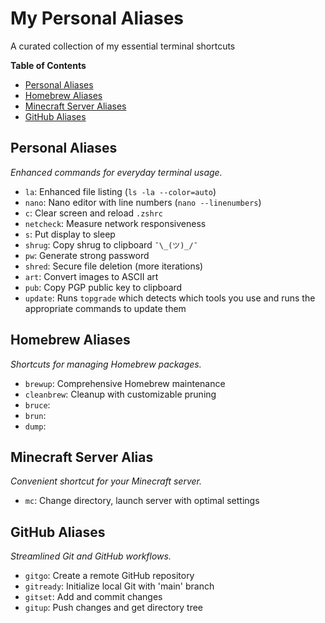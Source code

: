 # My Personal Aliases

A curated collection of my essential terminal shortcuts

**Table of Contents**

* [Personal Aliases](#personal-aliases)
* [Homebrew Aliases](#homebrew-aliases)
* [Minecraft Server Aliases](#minecraft-server-aliases)
* [GitHub Aliases](#github-aliases)

## Personal Aliases

*Enhanced commands for everyday terminal usage.*

* `la`: Enhanced file listing (`ls -la --color=auto`)
* `nano`: Nano editor with line numbers (`nano --linenumbers`)
* `c`: Clear screen and reload `.zshrc`
* `netcheck`: Measure network responsiveness
* `s`: Put display to sleep
* `shrug`: Copy shrug to clipboard `¯\_(ツ)_/¯`
* `pw`: Generate strong password
* `shred`: Secure file deletion (more iterations)
* `art`: Convert images to ASCII art
* `pub`: Copy PGP public key to clipboard
* `update`: Runs `topgrade` which detects which tools you use and runs the appropriate commands to update them

## Homebrew Aliases

*Shortcuts for managing Homebrew packages.*

* `brewup`: Comprehensive Homebrew maintenance
* `cleanbrew`: Cleanup with customizable pruning
* `bruce`:
* `brun`:
* `dump`:

## Minecraft Server Alias

*Convenient shortcut for your Minecraft server.*

* `mc`: Change directory, launch server with optimal settings

## GitHub Aliases

*Streamlined Git and GitHub workflows.*

* `gitgo`: Create a remote GitHub repository
* `gitready`: Initialize local Git with 'main' branch
* `gitset`: Add and commit changes
* `gitup`: Push changes and get directory tree
